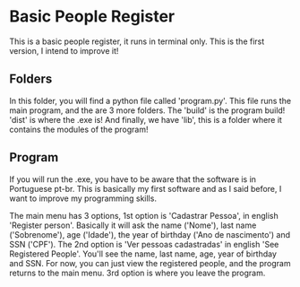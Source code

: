 # Basic People Register
This is a basic people register, it runs in terminal only. This is the first version, I intend to improve it!

## Folders
In this folder, you will find a python file called 'program.py'. This file runs the main program, and the are 3 more folders. The 'build' is the program build!
'dist' is where the .exe is! And finally, we have 'lib', this is a folder where it contains the modules of the program!

## Program
If you will run the .exe, you have to be aware that the software is in Portuguese pt-br. This is basically my first software and as I said before, I want to improve
my programming skills.

The main menu has 3 options, 1st option is 'Cadastrar Pessoa', in english 'Register person'. Basically it will ask the name ('Nome'), last name ('Sobrenome'), age ('Idade'), the year of birthday ('Ano de nascimento') and SSN ('CPF'). The 2nd option is 'Ver pessoas cadastradas' in english 'See Registered People'. You'll see the name, last name, age, year of birthday and SSN. For now, you can just view the registered people, and the program returns to the main menu. 3rd option is where you leave the program.
